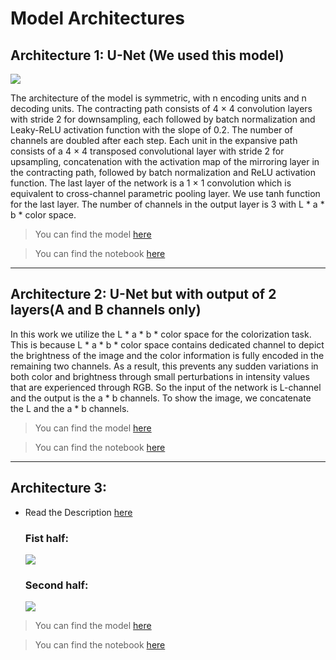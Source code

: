# Model Architectures
## Architecture 1: U-Net (We used this model)
![](images/alaa_rawan_arch.png)

The architecture of the model is symmetric, with n encoding units and n decoding units. The contracting path consists of 4 × 4 convolution layers with stride 2
for downsampling, each followed by batch normalization and Leaky-ReLU
activation function with the slope of 0.2. The number of channels are doubled
after each step. Each unit in the expansive path consists of a 4 × 4 transposed
convolutional layer with stride 2 for upsampling, concatenation with the activation map of the mirroring layer in the contracting path, followed by batch
normalization and ReLU activation function. The last layer of the network is a
1 × 1 convolution which is equivalent to cross-channel parametric pooling layer.
We use tanh function for the last layer. The number of channels in the output layer is 3 with L * a * b * color space.


> You can find the model [here](https://drive.google.com/file/d/1biUjfEqCFgmNGzGXg8yTf9vsXTsLaB39/view)

> You can find the notebook [here](https://github.com/SuperMoudy/b7b_el_cima/tree/master/Notebooks/U-Net)


---
## Architecture 2: U-Net but with output of 2 layers(A and B channels only)

In this work we utilize the L * a * b * color space for the colorization task. This is because L * a * b * color space contains dedicated channel to depict the brightness
of the image and the color information is fully encoded in the remaining two channels. As a result, this prevents any sudden variations in both color and brightness through small perturbations in intensity values that are experienced through RGB. So the input of the network is L-channel and the output is the a * b channels. To show the image, we concatenate the L and the a * b channels.

> You can find the model [here](https://drive.google.com/file/d/1qkQcFkHXwDDdP2zDcef5CCU8UClI5dOe/view)

> You can find the notebook [here](https://github.com/SuperMoudy/b7b_el_cima/tree/master/Notebooks/arch3)

---
## Architecture 3: 

-  Read the Description [here](https://tinyclouds.org/colorize/)

    ### Fist half:
    ![](images/arch1.jpg)



    ### Second half:
    ![](images/arch2.jpg)


> You can find the model [here](https://drive.google.com/file/d/1-KQmv4bV-8j8kSzYZOg5vW0RS8axDCw_/view)

> You can find the notebook [here](https://github.com/SuperMoudy/b7b_el_cima/tree/master/Notebooks/arch2)



